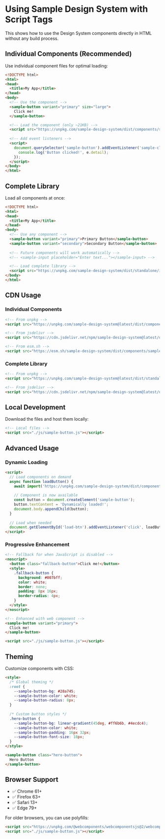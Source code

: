 # Using Sample Design System with Script Tags

This shows how to use the Design System components directly in HTML without any build process.

## Individual Components (Recommended)

Use individual component files for optimal loading:

```html
<!DOCTYPE html>
<html>
<head>
  <title>My App</title>
</head>
<body>
  <!-- Use the component -->
  <sample-button variant="primary" size="large">
    Click me!
  </sample-button>

  <!-- Load the component (only ~21KB) -->
  <script src="https://unpkg.com/sample-design-system/dist/components/sample-button.js"></script>
  
  <!-- Add event listeners -->
  <script>
    document.querySelector('sample-button').addEventListener('sample-click', (e) => {
      console.log('Button clicked!', e.detail);
    });
  </script>
</body>
</html>
```

## Complete Library

Load all components at once:

```html
<!DOCTYPE html>
<html>
<head>
  <title>My App</title>
</head>
<body>
  <!-- Use any component -->
  <sample-button variant="primary">Primary Button</sample-button>
  <sample-button variant="secondary">Secondary Button</sample-button>
  
  <!-- Future components will work automatically -->
  <!-- <sample-input placeholder="Enter text..."></sample-input> -->

  <!-- Load complete library -->
  <script src="https://unpkg.com/sample-design-system/dist/standalone/index.js"></script>
</body>
</html>
```

## CDN Usage

### Individual Components

```html
<!-- From unpkg -->
<script src="https://unpkg.com/sample-design-system@latest/dist/components/sample-button.js"></script>

<!-- From jsdelivr -->
<script src="https://cdn.jsdelivr.net/npm/sample-design-system@latest/dist/components/sample-button.js"></script>

<!-- From esm.sh -->
<script src="https://esm.sh/sample-design-system/dist/components/sample-button.js"></script>
```

### Complete Library

```html
<!-- From unpkg -->
<script src="https://unpkg.com/sample-design-system@latest/dist/standalone/index.js"></script>

<!-- From jsdelivr -->
<script src="https://cdn.jsdelivr.net/npm/sample-design-system@latest/dist/standalone/index.js"></script>
```

## Local Development

Download the files and host them locally:

```html
<!-- Local files -->
<script src="./js/sample-button.js"></script>
```

## Advanced Usage

### Dynamic Loading

```html
<script>
  // Load components on demand
  async function loadButton() {
    await import('https://unpkg.com/sample-design-system/dist/components/sample-button.js');
    
    // Component is now available
    const button = document.createElement('sample-button');
    button.textContent = 'Dynamically loaded!';
    document.body.appendChild(button);
  }
  
  // Load when needed
  document.getElementById('load-btn').addEventListener('click', loadButton);
</script>
```

### Progressive Enhancement

```html
<!-- Fallback for when JavaScript is disabled -->
<noscript>
  <button class="fallback-button">Click me!</button>
  <style>
    .fallback-button {
      background: #007bff;
      color: white;
      border: none;
      padding: 8px 16px;
      border-radius: 4px;
    }
  </style>
</noscript>

<!-- Enhanced with web component -->
<sample-button variant="primary">
  Click me!
</sample-button>

<script src="./js/sample-button.js"></script>
```

## Theming

Customize components with CSS:

```html
<style>
  /* Global theming */
  :root {
    --sample-button-bg: #28a745;
    --sample-button-color: white;
    --sample-button-radius: 8px;
  }
  
  /* Custom button styles */
  .hero-button {
    --sample-button-bg: linear-gradient(45deg, #ff6b6b, #4ecdc4);
    --sample-button-color: white;
    --sample-button-padding: 16px 32px;
    --sample-button-font-size: 18px;
  }
</style>

<sample-button class="hero-button">
  Hero Button
</sample-button>
```

## Browser Support

- ✅ Chrome 61+
- ✅ Firefox 63+
- ✅ Safari 13+
- ✅ Edge 79+

For older browsers, you can use polyfills:

```html
<script src="https://unpkg.com/@webcomponents/webcomponentsjs@2/webcomponents-bundle.js"></script>
<script src="./js/sample-button.js"></script>
``` 